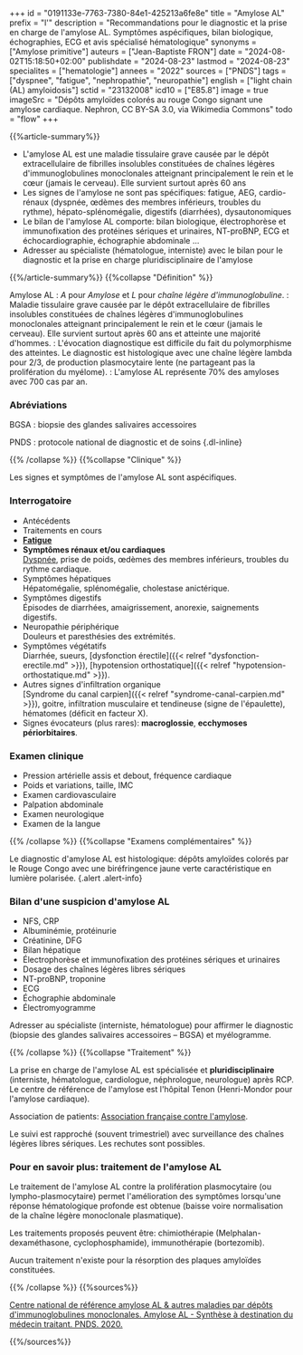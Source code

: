 +++
id = "0191133e-7763-7380-84e1-425213a6fe8e"
title = "Amylose AL"
prefix = "l'"
description = "Recommandations pour le diagnostic et la prise en charge de l'amylose AL. Symptômes aspécifiques, bilan biologique, échographies, ECG et avis spécialisé hématologique"
synonyms = ["Amylose primitive"]
auteurs = ["Jean-Baptiste FRON"]
date = "2024-08-02T15:18:50+02:00"
publishdate = "2024-08-23"
lastmod = "2024-08-23"
specialites = ["hematologie"]
annees = "2022"
sources = ["PNDS"]
tags = ["dyspnee", "fatigue", "nephropathie", "neuropathie"]
english = ["light chain (AL) amyloidosis"]
sctid = "23132008"
icd10 = ["E85.8"]
image = true
imageSrc = "Dépôts amyloïdes colorés au rouge Congo signant une amylose cardiaque. Nephron, CC BY-SA 3.0, via Wikimedia Commons"
todo = "flow"
+++

{{%article-summary%}}

- L'amylose AL est une maladie tissulaire grave causée par le dépôt extracellulaire de fibrilles insolubles constituées de chaînes légères d'immunoglobulines monoclonales atteignant principalement le rein et le cœur (jamais le cerveau). Elle survient surtout après 60 ans
- Les signes de l'amylose ne sont pas spécifiques: fatigue, AEG, cardio-rénaux (dyspnée, œdèmes des membres inférieurs, troubles du rythme), hépato-splénomégalie, digestifs (diarrhées), dysautonomiques
- Le bilan de l'amylose AL comporte: bilan biologique, électrophorèse et immunofixation des protéines sériques et urinaires, NT-proBNP, ECG et échocardiographie, échographie abdominale ...
- Adresser au spécialiste (hématologue, interniste) avec le bilan pour le diagnostic et la prise en charge pluridisciplinaire de l'amylose

{{%/article-summary%}}
{{%collapse "Définition" %}}

Amylose AL
: *A* pour *Amylose* et *L* pour *chaîne légère d'immunoglobuline*.
: Maladie tissulaire grave causée par le dépôt extracellulaire de fibrilles insolubles constituées de chaînes légères d'immunoglobulines monoclonales atteignant principalement le rein et le cœur (jamais le cerveau). Elle survient surtout après 60 ans et atteinte une majorité d'hommes.
: L'évocation diagnostique est difficile du fait du polymorphisme des atteintes. Le diagnostic est histologique avec une chaîne légère lambda pour 2/3, de production plasmocytaire lente (ne partageant pas la prolifération du myélome).
: L'amylose AL représente 70% des amyloses avec 700 cas par an.

### Abréviations

BGSA
: biopsie des glandes salivaires accessoires

PNDS
: protocole national de diagnostic et de soins
{.dl-inline}

{{% /collapse %}}
{{%collapse "Clinique" %}}

Les signes et symptômes de l'amylose AL sont aspécifiques.

### Interrogatoire

- Antécédents
- Traitements en cours
- **[Fatigue](/tags/fatigue/)**
- **Symptômes rénaux et/ou cardiaques**  
  [Dyspnée](/tags/dyspnee/), prise de poids, œdèmes des membres inférieurs, troubles du rythme cardiaque.
- Symptômes hépatiques  
  Hépatomégalie, splénomégalie, cholestase anictérique.
- Symptômes digestifs  
  Épisodes de diarrhées, amaigrissement, anorexie, saignements digestifs.
- Neuropathie périphérique  
  Douleurs et paresthésies des extrémités.
- Symptômes végétatifs  
  Diarrhée, sueurs, [dysfonction érectile]({{< relref "dysfonction-erectile.md" >}}), [hypotension orthostatique]({{< relref "hypotension-orthostatique.md" >}}).
- Autres signes d'infiltration organique  
  [Syndrome du canal carpien]({{< relref "syndrome-canal-carpien.md" >}}), goitre, infiltration musculaire et tendineuse (signe de l'épaulette), hématomes (déficit en facteur X).
- Signes évocateurs (plus rares): **macroglossie**, **ecchymoses périorbitaires**.

### Examen clinique

- Pression artérielle assis et debout, fréquence cardiaque
- Poids et variations, taille, IMC
- Examen cardiovasculaire
- Palpation abdominale
- Examen neurologique
- Examen de la langue

{{% /collapse %}}
{{%collapse "Examens complémentaires" %}}

Le diagnostic d'amylose AL est histologique: dépôts amyloïdes colorés par le Rouge Congo avec une biréfringence jaune verte caractéristique en lumière polarisée.
{.alert .alert-info}

### Bilan d'une suspicion d'amylose AL

- NFS, CRP
- Albuminémie, protéinurie
- Créatinine, DFG
- Bilan hépatique
- Électrophorèse et immunofixation des protéines sériques et urinaires
- Dosage des chaînes légères libres sériques
- NT-proBNP, troponine
- ECG
- Échographie abdominale
- Électromyogramme

Adresser au spécialiste (interniste, hématologue) pour affirmer le diagnostic (biopsie des glandes salivaires accessoires – BGSA) et myélogramme.

{{% /collapse %}}
{{%collapse "Traitement" %}}

La prise en charge de l'amylose AL est spécialisée et **pluridisciplinaire** (interniste, hématologue, cardiologue, néphrologue, neurologue) après RCP. Le centre de référence de l'amylose est l'hôpital Tenon (Henri-Mondor pour l'amylose cardiaque).

Association de patients: [Association française contre l'amylose](https://amylose.asso.fr).

Le suivi est rapproché (souvent trimestriel) avec surveillance des chaînes légères libres sériques. Les rechutes sont possibles.

### Pour en savoir plus: traitement de l'amylose AL

Le traitement de l'amylose AL contre la prolifération plasmocytaire (ou lympho-plasmocytaire) permet l'amélioration des symptômes lorsqu'une réponse hématologique profonde est obtenue (baisse voire normalisation de la chaîne légère monoclonale plasmatique).

Les traitements proposés peuvent être: chimiothérapie (Melphalan-dexaméthasone, cyclophosphamide), immunothérapie (bortezomib).

Aucun traitement n'existe pour la résorption des plaques amyloïdes constituées.

{{% /collapse %}}
{{%sources%}}

[Centre national de référence amylose AL & autres maladies par dépôts d'immunoglobulines monoclonales. Amylose AL - Synthèse à destination du médecin traitant. PNDS. 2020.](https://www.has-sante.fr/jcms/p_3385053/fr/amylose-al)

{{%/sources%}}
